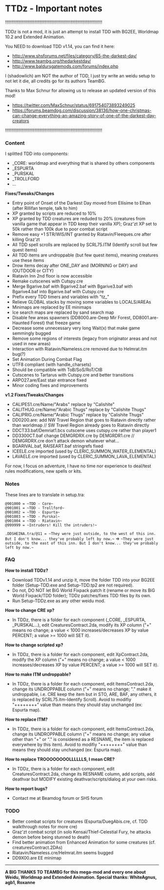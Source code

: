 # TTDz - Important notes

!!!!!!!!!!!!!!!!!!!!!!!!!!!!!!!!!!!!!!!!!!!!!!!!!!!!!!!!!!!!!!!!!!!!!!!!!!!!!!!

TDDz is not a mod, it is just an attempt to install TDD with BG2EE, Worldmap 10.2 and Extended Animation.

You NEED to download TDD v1.14, you can find it here:
 - http://www.shsforums.net/files/category/65-the-darkest-day/
 - http://www.teambg.org/thedarkestday/
 - http://www.baldursgatemods.com/forums/index.php


I (shadowlich) am NOT the author of TDD, I just try write an weidu setup to not let it die, all credits go for its authors TeamBG.

Thanks to Max Schnur for allowing us to release an updated version of this mod!
- https://twitter.com/MaxSchnur/status/691754073893249025
- https://forums.beamdog.com/discussion/38136/how-one-christmas-can-change-everything-an-amazing-story-of-one-of-the-darkest-day-creators

!!!!!!!!!!!!!!!!!!!!!!!!!!!!!!!!!!!!!!!!!!!!!!!!!!!!!!!!!!!!!!!!!!!!!!!!!!!!!!!

### Content

I splitted TDD into components:
 - _CORE: worldmap and everything that is shared by others components
 - _ESPURTA
 - _PURSKAL
 - _TROLLFORD
 - ...

**Fixes/Tweaks/Changes**

- Entry point of Onset of the Darkest Day moved from Ellisime to Elhan (after Rillifan temple, talk to him)
- XP granted by scripts are reduced to 10%
- XP granted by TDD creatures are reduded to 20% (creatures from vanilla game that appear in TDD keep their vanilla XP); Graz'zt XP set to 50k rather than 100k due to poor combat script
- Remove easy +1 STR/WIS/INT granted by Riatavin/Fleeques.cre after killing Graz'zt
- All TDD spell scrolls are replaced by SCRL75.ITM (Identify scroll but few quest items)
- All TDD items are undroppable (but few quest items), meaning creatures use these items
- Drow items decay after ONE_DAY and (MORNING or DAY) and (OUTDOOR or CITY)
- Riatavin Inn 2nd floor is now accessible
- Remake cutscenes with Cutspy.cre
- Merge Bgarive.baf with Bgarive2.baf with Bgarive3.baf with Bgarive4.baf into Bgarive.baf with Cutspy.cre
- Prefix every TDD timers and variables with "tz_"
- Relieve GLOBAL stacks by moving some variables to LOCALS/AREAs
- Minimaps are replaced by EE minimaps
- Ice search maps are replaced by sand search map
- Disable few areas spawners (DD8000.are-Deep Mir Forest, DD8001.are-Haunted Forest) that freeze game
- Decrease some unnecessary very long Wait(x) that make game semmingly bugged
- Remove some regions of interests (legacy from originator areas and not used in new areas)
- Interaction with Riatavin/Nameless.cre removed due to Helmrat.itm bug(?)
- Set Animation During Combat Flag
- UTF8 compliant (with handle_charsets)
- Should be compatible with ToB/SoS/RoT/CtB
- Cutscenes to Tartarus with Cutspy.cre and better transitions
- ARPO27.are/East stair entrance fixed
- Minor coding fixes and improvements
	
**v1.2 Fixes/Tweaks/Changes**

- CALIPES1.cre/Name/"Arabs" replace by "Calishite"
- CALITHUG.cre/Name/"Arabic Thugs" replace by "Calishite Thugs"
- CALIPRIG.cre/Name/"Arabic Thugs" replace by "Calishite Thugs"
- DD0200.are: add NW Travel Region that goes to Riatavin directly rather than worldmap // SW Travel Region already goes to Riatavin directly
- DDCT33.baf/Demriat1.bcs cutscene uses cutspy.cre rather than player1
- DD3300CT.baf change DEMGRDRX.cre by DEMGRDR1.cre // DEMGRDRX.cre don't attack demon whatever what...
- BGARIVAL.baf, RAISEART.baf stringrefs fixed
- ICEELE.cre imported (used by CLERIC_SUMMON_WATER_ELEMENTAL)
- LAVAELE.cre imported (used by CLERIC_SUMMON_LAVA_ELEMENTAL)

For now, I focus on adventure, I have no time nor experience to deal/test rules modifications, new spells or kits.

### Notes

These lines are to translate in setup.tra:

```
@901000 = ~TDD - Core~
@901001 = ~TDD - Trollford~
@901002 = ~TDD - Espurta~ 
@901003 = ~TDD - Purskal~ 
@901004 = ~TDD - Riatavin~ 
@999999 = ~Intruders! Kill the intruders!~
```

`.DDSHEINA.tra/@11 = ~They were just outside, to the west of this inn. But I don't know... they've probably left by now.~` => `~They were just outside, to the east of this inn. But I don't know... they've probably left by now.~`

### FAQ

**How to install TDDz?**

- Download TDDv1.14 and unzip it, move the folder TDD into your BG2EE folder (Setup-TDD.exe and Setup-TDD.tp2 are not required).
- Do not, DO NOT let BiG World Fixpack patch it (rename or move its BiG World Fixpack/TDD folder); TDDz patches/fixes TDD files by its own.
- Run Setup-TDDz.exe as any other weidu mod.

**How to change CRE xp?**

- In TDDz, there is a folder for each component (_CORE, _ESPURTA, _PURSKAL...), edit CreaturesContract.2da, modify its XP column ("+" means no change; a value < 1000 increases/decreases XP by value PERCENT; a value >= 1000 will SET it).
	
**How to change scripted xp?**

- In TDDz, there is a folder for each component, edit XpContract.2da, modify the XP column ("+" means no change; a value < 1000 increases/decreases XP by value PERCENT; a value >= 1000 will SET it).

**How to make ITM undroppable?**

- In TDDz, there is a folder for each component, edit ItemsContract.2da, change its UNDROPPABLE column ("+" means no change; "." make it undroppable, i.e. CRE keep the item but in STO, ARE, BAF, any others, it is replaced by SCRL75.itm-Identify Scroll). Avoid to modifiy "++++++++" value than means they should stay unchanged (ex: Espurta map).

**How to replace ITM?**

- In TDDz, there is a folder for each component, edit ItemsContract.2da, change its UNDROPPABLE column ("+" means no change; any value other than "+" or "." is considered as a RESNAME, the item is replaced everywhere by this item). Avoid to modifiy "++++++++" value than means they should stay unchanged (ex: Espurta map).
	
**How to replace TROOOOOOOOLLLLLLS, I mean CRE?**

- In TDDz, there is a folder for each component, edit CreaturesContract.2da, change its RESNAME column, add scripts, add deathvar but MODIFY existing deathvar/scripts/dialog at your own risks.

**How to report bugs?**

- Contact me at Beamdog forum or SHS forum	    

### TODO

- Better combat scripts for creatures (Espurta/DuegAbis.cre, cf. TDD walkthrough notes for more cre)
- Graz'zt combat script (in solo Kensai/Thief-Celestial Fury, he attacks demon before being stunned to death)
- Find better animation from Enhanced Animation for some creatures (cf. creaturesContract.2DAs)
- Riatavin/Nameless.cre/Helmrat.itm seems bugged
- DD9X00.are EE minimap

---

**A BIG THANKS TO TEAMBG for this mega-mod and every one about Weidu, Worldmap and Extended Animation.
Special thanks: WhiteAgnus, agb1, Roxanne**

